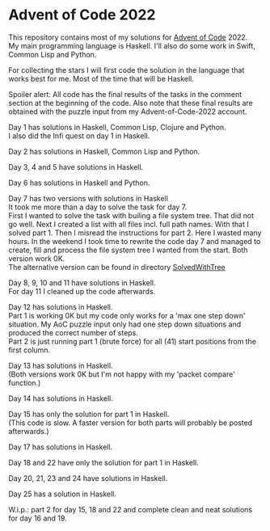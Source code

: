 # Advent of Code 2022

This repository contains most of my solutions for [Advent of Code](https://adventofcode.com) 2022.\
My main programming language is Haskell. I'll also do some work in Swift, Common Lisp and Python.

For collecting the stars I will first code the solution in the language that works best for me. 
Most of the time that will be Haskell.

Spoiler alert: All code has the final results of the tasks in the comment section at the beginning of the code.
Also note that these final results are obtained with the puzzle input from my Advent-of-Code-2022 account.

Day 1 has solutions in Haskell, Common Lisp, Clojure and Python.\
I also did the Infi quest on day 1 in Haskell.

Day 2 has solutions in Haskell, Common Lisp and Python.

Day 3, 4 and 5 have solutions in Haskell.

Day 6 has solutions in Haskell and Python.

Day 7 has two versions with solutions in Haskell\
It took me more than a day to solve the task for day 7.\
First I wanted to solve the task with builing a file system tree. That did not go well.
Next I created a list with all files incl. full path names. With that I solved part 1.
Then I misread the instructions for part 2. Here I wasted many hours.
In the weekend I took time to rewrite the code day 7 and managed to 
create, fill and process the file system tree I wanted from the start.
Both version work 0K.\
The alternative version can be found in directory
[SolvedWithTree](https://github.com/Arno65/Advent-of-Code-2022/tree/main/SolvedWithTree)

Day 8, 9, 10 and 11 have solutions in Haskell.\
For day 11 I cleaned up the code afterwards.

Day 12 has solutions in Haskell.\
Part 1 is working 0K but my code only works for a 'max one step down' situation. 
My AoC puzzle input only had one step down situations and produced the correct number of steps.\
Part 2 is just running part 1 (brute force) for all (41) start positions from the first column.

Day 13 has solutions in Haskell.\
(Both versions work 0K but I'm not happy with my 'packet compare' function.)

Day 14 has solutions in Haskell.

Day 15 has only the solution for part 1 in Haskell.\
(This code is slow. A faster version for both parts will probably be posted afterwards.)

Day 17 has solutions in Haskell.

Day 18 and 22 have only the solution for part 1 in Haskell.

Day 20, 21, 23 and 24 have solutions in Haskell.

Day 25 has a solution in Haskell.

W.i.p.: part 2 for day 15, 18 and 22 and complete clean and neat solutions for day 16 and 19.
